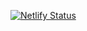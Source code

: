 [![Netlify Status](https://api.netlify.com/api/v1/badges/bf652528-ca92-4a17-89e1-1ea9e8d24bc0/deploy-status)](https://app.netlify.com/sites/anhkhoakz/deploys)

